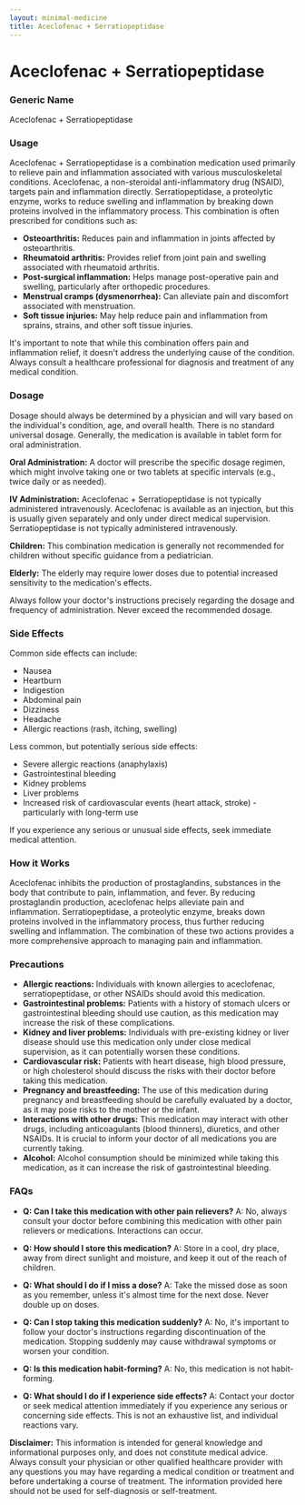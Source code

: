 ```yaml
---
layout: minimal-medicine
title: Aceclofenac + Serratiopeptidase
---
```


# Aceclofenac + Serratiopeptidase
### Generic Name
Aceclofenac + Serratiopeptidase


### Usage

Aceclofenac + Serratiopeptidase is a combination medication used primarily to relieve pain and inflammation associated with various musculoskeletal conditions.  Aceclofenac, a non-steroidal anti-inflammatory drug (NSAID), targets pain and inflammation directly. Serratiopeptidase, a proteolytic enzyme, works to reduce swelling and inflammation by breaking down proteins involved in the inflammatory process.  This combination is often prescribed for conditions such as:

* **Osteoarthritis:**  Reduces pain and inflammation in joints affected by osteoarthritis.
* **Rheumatoid arthritis:** Provides relief from joint pain and swelling associated with rheumatoid arthritis.
* **Post-surgical inflammation:** Helps manage post-operative pain and swelling, particularly after orthopedic procedures.
* **Menstrual cramps (dysmenorrhea):** Can alleviate pain and discomfort associated with menstruation.
* **Soft tissue injuries:**  May help reduce pain and inflammation from sprains, strains, and other soft tissue injuries.


It's important to note that while this combination offers pain and inflammation relief, it doesn't address the underlying cause of the condition.  Always consult a healthcare professional for diagnosis and treatment of any medical condition.



### Dosage

Dosage should always be determined by a physician and will vary based on the individual's condition, age, and overall health.  There is no standard universal dosage.  Generally, the medication is available in tablet form for oral administration.

**Oral Administration:**  A doctor will prescribe the specific dosage regimen, which might involve taking one or two tablets at specific intervals (e.g., twice daily or as needed).

**IV Administration:**  Aceclofenac + Serratiopeptidase is not typically administered intravenously. Aceclofenac is available as an injection, but this is usually given separately and only under direct medical supervision.  Serratiopeptidase is not typically administered intravenously.

**Children:** This combination medication is generally not recommended for children without specific guidance from a pediatrician.

**Elderly:**  The elderly may require lower doses due to potential increased sensitivity to the medication's effects.


Always follow your doctor's instructions precisely regarding the dosage and frequency of administration. Never exceed the recommended dosage.


### Side Effects

Common side effects can include:

* Nausea
* Heartburn
* Indigestion
* Abdominal pain
* Dizziness
* Headache
* Allergic reactions (rash, itching, swelling)

Less common, but potentially serious side effects:

* Severe allergic reactions (anaphylaxis)
* Gastrointestinal bleeding
* Kidney problems
* Liver problems
* Increased risk of cardiovascular events (heart attack, stroke) - particularly with long-term use


If you experience any serious or unusual side effects, seek immediate medical attention.


### How it Works

Aceclofenac inhibits the production of prostaglandins, substances in the body that contribute to pain, inflammation, and fever. By reducing prostaglandin production, aceclofenac helps alleviate pain and inflammation.  Serratiopeptidase, a proteolytic enzyme, breaks down proteins involved in the inflammatory process, thus further reducing swelling and inflammation. The combination of these two actions provides a more comprehensive approach to managing pain and inflammation.



### Precautions

* **Allergic reactions:** Individuals with known allergies to aceclofenac, serratiopeptidase, or other NSAIDs should avoid this medication.
* **Gastrointestinal problems:** Patients with a history of stomach ulcers or gastrointestinal bleeding should use caution, as this medication may increase the risk of these complications.
* **Kidney and liver problems:**  Individuals with pre-existing kidney or liver disease should use this medication only under close medical supervision, as it can potentially worsen these conditions.
* **Cardiovascular risk:**  Patients with heart disease, high blood pressure, or high cholesterol should discuss the risks with their doctor before taking this medication.
* **Pregnancy and breastfeeding:**  The use of this medication during pregnancy and breastfeeding should be carefully evaluated by a doctor, as it may pose risks to the mother or the infant.
* **Interactions with other drugs:**  This medication may interact with other drugs, including anticoagulants (blood thinners), diuretics, and other NSAIDs. It is crucial to inform your doctor of all medications you are currently taking.
* **Alcohol:**  Alcohol consumption should be minimized while taking this medication, as it can increase the risk of gastrointestinal bleeding.


### FAQs

* **Q: Can I take this medication with other pain relievers?** A:  No,  always consult your doctor before combining this medication with other pain relievers or medications. Interactions can occur.

* **Q: How should I store this medication?** A: Store in a cool, dry place, away from direct sunlight and moisture, and keep it out of the reach of children.

* **Q: What should I do if I miss a dose?** A:  Take the missed dose as soon as you remember, unless it's almost time for the next dose.  Never double up on doses.

* **Q: Can I stop taking this medication suddenly?** A: No, it's important to follow your doctor's instructions regarding discontinuation of the medication. Stopping suddenly may cause withdrawal symptoms or worsen your condition.

* **Q: Is this medication habit-forming?** A: No, this medication is not habit-forming.

* **Q:  What should I do if I experience side effects?** A: Contact your doctor or seek medical attention immediately if you experience any serious or concerning side effects.  This is not an exhaustive list, and individual reactions vary.


**Disclaimer:** This information is intended for general knowledge and informational purposes only, and does not constitute medical advice.  Always consult your physician or other qualified healthcare provider with any questions you may have regarding a medical condition or treatment and before undertaking a course of treatment.  The information provided here should not be used for self-diagnosis or self-treatment.

